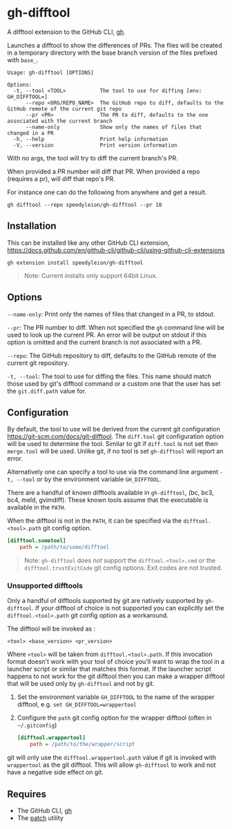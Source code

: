 # gh-difftool

A difftool extension to the GitHub CLI, [gh](https://cli.github.com/).

Launches a difftool to show the differences of PRs. The files will be created
in a temporary directory with the base branch version of the files prefixed
with `base_`.

```shell
Usage: gh-difftool [OPTIONS]

Options:
  -t, --tool <TOOL>           The tool to use for diffing [env: GH_DIFFTOOL=]
      --repo <ORG/REPO_NAME>  The GitHub repo to diff, defaults to the GitHub remote of the current git repo
      --pr <PR>               The PR to diff, defaults to the one associated with the current branch
      --name-only             Show only the names of files that changed in a PR
  -h, --help                  Print help information
  -V, --version               Print version information
```

With no args, the tool will try to diff the current branch's PR.

When provided a PR number will diff that PR. When provided a repo (requires a
pr), will diff that repo's PR.

For instance one can do the following from anywhere and get a result.

```shell
gh difftool --repo speedyleion/gh-difftool --pr 10
```

## Installation

This can be installed like any other GitHub CLI extension,
<https://docs.github.com/en/github-cli/github-cli/using-github-cli-extensions>

```shell
gh extension install speedyleion/gh-difftool
```

> Note: Current installs only support 64bit Linux.

## Options

`--name-only`: Print only the names of files that changed in a PR, to stdout.

`--pr`: The PR number to diff. When not specified the `gh` command line will be
used to look up the current PR. An error will be output on stdout if this option
is omitted and the current branch is not associated with a PR.

`--repo`: The GitHub repository to diff, defaults to the GitHub remote of the
current git repository.

`-t, --tool`: The tool to use for diffing the files. This name should match
those used by git's difftool command or a custom one that the user has set
the `git.diff.path` value for.

## Configuration

By default, the tool to use will be derived from the current git configuration
<https://git-scm.com/docs/git-difftool>. The `diff.tool` git configuration
option will be used to determine the tool. Similar to git if `diff.tool` is
not set then `merge.tool` will be used. Unlike git, if no tool is set
`gh-difftool` will report an error.

Alternatively one can specify a tool to use via the command line argument `-t,
--tool` or by the environment variable `GH_DIFFTOOL`.

There are a handful of known difftools available in `gh-difftool`, (bc, bc3,
bc4, meld, gvimdiff). These known tools assume that the executable is available
in the `PATH`.

When the difftool is not in the `PATH`, it can be specified via
the `difftool.<tool>.path` git config option.

```ini
[difftool.sometool]
    path = /path/to/some/difftool
```

> Note: `gh-difftool` does *not* support the `difftool.<tool>.cmd` or
> the `difftool.trustExitCode` git config options. Exit codes are not trusted.

### Unsupported difftools

Only a handful of difftools supported by git are natively supported
by `gh-difftool`. If your difftool of choice is not supported you can explicitly
set the `difftool.<tool>.path` git config option as a workaround.

The difftool will be invoked as :

```shell
<tool> <base_version> <pr_version>
```

Where `<tool>` will be taken from `difftool.<tool>.path`. If this invocation
format doesn't work with your tool of choice you'll want to wrap the tool in a
launcher script or similar that matches this format. If the launcher script
happens to not work for the git difftool then you can make a wrapper difftool
that will be used only by `gh-difftool` and not by git.

1. Set the environment variable `GH_DIFFTOOL` to the name of the wrapper
   difftool, e.g. `set GH_DIFFTOOL=wrappertool`
2. Configure the `path` git config option for the wrapper difftool (often
   in `~/.gitconfig`)

    ```ini
    [difftool.wrappertool]
        path = /path/to/the/wrapper/script
    ```

git will only use the `difftool.wrappertool.path` value if git is invoked
with `wrappertool` as the git difftool. This will allow `gh-difftool` to
work and not have a negative side effect on git.

## Requires

- The GitHub CLI, [gh](https://cli.github.com/)
- The [patch](https://www.man7.org/linux/man-pages/man1/patch.1.html) utility
